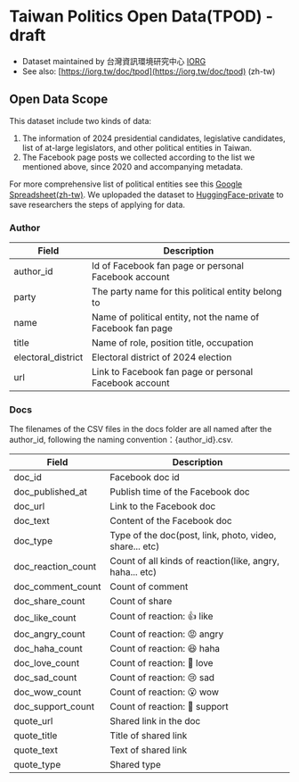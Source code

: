 # Taiwan Politics Open Data(TPOD) - draft
- Dataset maintained by 台灣資訊環境研究中心 [IORG](https://iorg.tw/_en/about)
- See also: [https://iorg.tw/doc/tpod](https://iorg.tw/doc/tpod) (zh-tw)

## Open Data Scope
This dataset include two kinds of data:

1. The information of 2024 presidential candidates, legislative candidates, list of at-large legislators, and other political entities in Taiwan.
2. The Facebook page posts we collected according to the list we mentioned above, since 2020 and accompanying metadata.

For more comprehensive list of political entities see this [Google Spreadsheet(zh-tw)](https://docs.google.com/spreadsheets/d/1PMhykVROyduS-yZS8Xdt0zB2_GGBTxowsej0PRnWwM0/edit?usp=sharing). Ｗe uplopaded the dataset to [HuggingFace-private]() to save researchers the steps of applying for data.

### Author
| Field               | Description                                                           |
|---------------------|-----------------------------------------------------------------------|
| author_id           | Id of Facebook fan page or personal Facebook account                  |
| party               | The party name for this political entity belong to                    |
| name                | Name of political entity, not the name of Facebook fan page           |
| title               | Name of role, position title, occupation                              |
| electoral_district  | Electoral district of 2024 election                                   |
| url                 | Link to Facebook fan page or personal Facebook account                |





### Docs

The filenames of the CSV files in the docs folder are all named after the author_id, following the naming convention：{author_id}.csv.

| Field                | Description                                   |
|----------------------|-----------------------------------------------|
| doc_id               | Facebook doc id                               |
| doc_published_at     | Publish time of the Facebook doc              |
| doc_url              | Link to the Facebook doc                      |
| doc_text             | Content of the Facebook doc                   |
| doc_type             | Type of the doc(post, link, photo, video, share... etc) |
| doc_reaction_count   | Count of all kinds of reaction(like, angry, haha... etc) |
| doc_comment_count    | Count of comment                              |
| doc_share_count      | Count of share                                |
| doc_like_count       | Count of reaction: 👍 like                    |
| doc_angry_count      | Count of reaction: 😡 angry                   |
| doc_haha_count       | Count of reaction: 😆 haha                    |
| doc_love_count       | Count of reaction: 🥰 love                    |
| doc_sad_count        | Count of reaction: 😢 sad                     |
| doc_wow_count        | Count of reaction: 😮 wow                     |
| doc_support_count    | Count of reaction: 🤗 support                 |
| quote_url            | Shared link in the doc                        |
| quote_title          | Title of shared link                          |
| quote_text           | Text of shared link                           |
| quote_type           | Shared type                                   |

